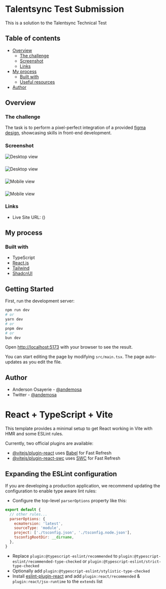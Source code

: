 # Talentsync Test Submission

This is a solution to the Talentsync Technical Test

## Table of contents

- [Overview](#overview)
  - [The challenge](#the-challenge)
  - [Screenshot](#screenshot)
  - [Links](#links)
- [My process](#my-process)
  - [Built with](#built-with)
  - [Useful resources](#useful-resources)
- [Author](#author)

## Overview

### The challenge

The task is to perform a pixel-perfect integration of a provided [figma design](https://www.figma.com/file/fbhWiKFqJHyFvwqXNebQtv/Talentsync-Assessment-Task?node-id=2%3A9127&mode=dev), showcasing skills in front-end development.

### Screenshot

![Desktop view](./screenshots/clearlink.png)
###
![Desktop view](./screenshots/clear.png)
###
![Mobile view](./screenshots/clearlink_mobile.jpg)
###
![Mobile view](./screenshots/clear_mobile.jpg)

### Links

- Live Site URL: ()

## My process

### Built with

- TypeScript
- [React.js](https://react.dev/)
- [Tailwind](https://tailwindcss.com/)
- [ShadcnUI](https://ui.shadcn.com/)

## Getting Started

First, run the development server:

```bash
npm run dev
# or
yarn dev
# or
pnpm dev
# or
bun dev
```

Open [http://localhost:5173](http://localhost:5173) with your browser to see the result.

You can start editing the page by modifying `src/main.tsx`. The page auto-updates as you edit the file.


## Author

- Anderson Osayerie - [@andemosa](https://andemosa.vercel.app)
- Twitter - [@andemosa](https://www.twitter.com/andemosa)


# React + TypeScript + Vite

This template provides a minimal setup to get React working in Vite with HMR and some ESLint rules.

Currently, two official plugins are available:

- [@vitejs/plugin-react](https://github.com/vitejs/vite-plugin-react/blob/main/packages/plugin-react/README.md) uses [Babel](https://babeljs.io/) for Fast Refresh
- [@vitejs/plugin-react-swc](https://github.com/vitejs/vite-plugin-react-swc) uses [SWC](https://swc.rs/) for Fast Refresh

## Expanding the ESLint configuration

If you are developing a production application, we recommend updating the configuration to enable type aware lint rules:

- Configure the top-level `parserOptions` property like this:

```js
export default {
  // other rules...
  parserOptions: {
    ecmaVersion: 'latest',
    sourceType: 'module',
    project: ['./tsconfig.json', './tsconfig.node.json'],
    tsconfigRootDir: __dirname,
  },
}
```

- Replace `plugin:@typescript-eslint/recommended` to `plugin:@typescript-eslint/recommended-type-checked` or `plugin:@typescript-eslint/strict-type-checked`
- Optionally add `plugin:@typescript-eslint/stylistic-type-checked`
- Install [eslint-plugin-react](https://github.com/jsx-eslint/eslint-plugin-react) and add `plugin:react/recommended` & `plugin:react/jsx-runtime` to the `extends` list

